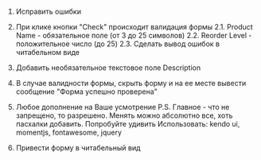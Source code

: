 

   1. Исправить ошибки
  2. При клике кнопки "Check" происходит валидация формы
  	2.1. Product Name - обязательное поле (от 3 до 25 символов)
  	2.2. Reorder Level - положительное число (до 25)
    2.3. Сделать вывод ошибок в читабельном виде
  3. Добавить необязательное текстовое поле Description
  4. В случае валидности формы, скрыть форму и на ее месте вывести сообщение "Форма успешно проверена"
  5. Любое дополнение на Ваше усмотрение
  P.S.
      Главное - что не запрещено, то разрешено. Менять можно абсолютно все, хоть пасхалки добавить. Попробуйте удивить
      Использовать: kendo ui, momentjs, fontawesome, jquery

  1. Привести форму в читабельный вид
